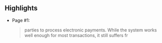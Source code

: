 ## Highlights
 * Page #1:
   > parties to process electronic payments. While the system works well enough for most  transactions,  it  still  suffers  fr

